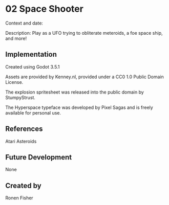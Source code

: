 # 02 Space Shooter

Context and date: 

Description: Play as a UFO trying to obliterate meteroids, a foe space ship, and more!

## Implementation
Created using Godot 3.5.1

Assets are provided by Kenney.nl, provided under a CC0 1.0 Public Domain License.

The explosion spritesheet was released into the public domain by StumpyStrust.

The Hyperspace typeface was developed by Pixel Sagas and is freely available for personal use.

## References
Atari Asteroids

## Future Development
None

## Created by
Ronen Fisher
